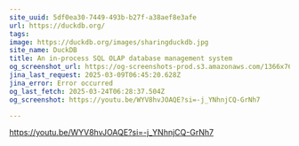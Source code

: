 ```yaml
---
site_uuid: 5df0ea30-7449-493b-b27f-a38aef8e3afe
url: https://duckdb.org/
tags: 
image: https://duckdb.org/images/sharingduckdb.jpg
site_name: DuckDB
title: An in-process SQL OLAP database management system
og_screenshot_url: https://og-screenshots-prod.s3.amazonaws.com/1366x768/80/false/e567e1e36a98588256f59e24d07868c8e82c58d9165dc56222d14d6445884b06.jpeg
jina_last_request: 2025-03-09T06:45:20.628Z
jina_error: Error occurred
og_last_fetch: 2025-03-24T06:28:37.504Z
og_screenshot: https://youtu.be/WYV8hvJOAQE?si=-j_YNhnjCQ-GrNh7

---
```

https://youtu.be/WYV8hvJOAQE?si=-j_YNhnjCQ-GrNh7
